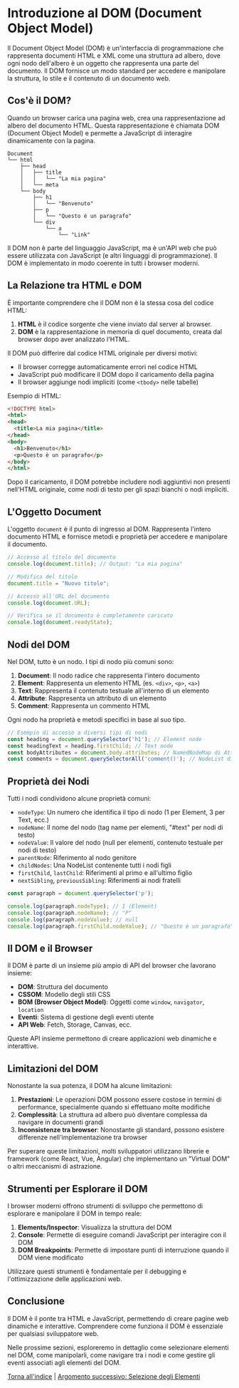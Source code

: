 # Introduzione al DOM (Document Object Model)

Il Document Object Model (DOM) è un'interfaccia di programmazione che rappresenta documenti HTML e XML come una struttura ad albero, dove ogni nodo dell'albero è un oggetto che rappresenta una parte del documento. Il DOM fornisce un modo standard per accedere e manipolare la struttura, lo stile e il contenuto di un documento web.

## Cos'è il DOM?

Quando un browser carica una pagina web, crea una rappresentazione ad albero del documento HTML. Questa rappresentazione è chiamata DOM (Document Object Model) e permette a JavaScript di interagire dinamicamente con la pagina.

```
Document
└── html
    ├── head
    │   ├── title
    │   │   └── "La mia pagina"
    │   └── meta
    └── body
        ├── h1
        │   └── "Benvenuto"
        ├── p
        │   └── "Questo è un paragrafo"
        └── div
            └── a
                └── "Link"
```

Il DOM non è parte del linguaggio JavaScript, ma è un'API web che può essere utilizzata con JavaScript (e altri linguaggi di programmazione). Il DOM è implementato in modo coerente in tutti i browser moderni.

## La Relazione tra HTML e DOM

È importante comprendere che il DOM non è la stessa cosa del codice HTML:

1. **HTML** è il codice sorgente che viene inviato dal server al browser.
2. **DOM** è la rappresentazione in memoria di quel documento, creata dal browser dopo aver analizzato l'HTML.

Il DOM può differire dal codice HTML originale per diversi motivi:

- Il browser corregge automaticamente errori nel codice HTML
- JavaScript può modificare il DOM dopo il caricamento della pagina
- Il browser aggiunge nodi impliciti (come `<tbody>` nelle tabelle)

Esempio di HTML:

```html
<!DOCTYPE html>
<html>
<head>
  <title>La mia pagina</title>
</head>
<body>
  <h1>Benvenuto</h1>
  <p>Questo è un paragrafo</p>
</body>
</html>
```

Dopo il caricamento, il DOM potrebbe includere nodi aggiuntivi non presenti nell'HTML originale, come nodi di testo per gli spazi bianchi o nodi impliciti.

## L'Oggetto Document

L'oggetto `document` è il punto di ingresso al DOM. Rappresenta l'intero documento HTML e fornisce metodi e proprietà per accedere e manipolare il documento.

```javascript
// Accesso al titolo del documento
console.log(document.title); // Output: "La mia pagina"

// Modifica del titolo
document.title = "Nuovo titolo";

// Accesso all'URL del documento
console.log(document.URL);

// Verifica se il documento è completamente caricato
console.log(document.readyState);
```

## Nodi del DOM

Nel DOM, tutto è un nodo. I tipi di nodo più comuni sono:

1. **Document**: Il nodo radice che rappresenta l'intero documento
2. **Element**: Rappresenta un elemento HTML (es. `<div>`, `<p>`, `<a>`)
3. **Text**: Rappresenta il contenuto testuale all'interno di un elemento
4. **Attribute**: Rappresenta un attributo di un elemento
5. **Comment**: Rappresenta un commento HTML

Ogni nodo ha proprietà e metodi specifici in base al suo tipo.

```javascript
// Esempio di accesso a diversi tipi di nodi
const heading = document.querySelector('h1'); // Element node
const headingText = heading.firstChild; // Text node
const bodyAttributes = document.body.attributes; // NamedNodeMap di Attribute nodes
const comments = document.querySelectorAll('comment()'); // NodeList di Comment nodes
```

## Proprietà dei Nodi

Tutti i nodi condividono alcune proprietà comuni:

- `nodeType`: Un numero che identifica il tipo di nodo (1 per Element, 3 per Text, ecc.)
- `nodeName`: Il nome del nodo (tag name per elementi, "#text" per nodi di testo)
- `nodeValue`: Il valore del nodo (null per elementi, contenuto testuale per nodi di testo)
- `parentNode`: Riferimento al nodo genitore
- `childNodes`: Una NodeList contenente tutti i nodi figli
- `firstChild`, `lastChild`: Riferimenti al primo e all'ultimo figlio
- `nextSibling`, `previousSibling`: Riferimenti ai nodi fratelli

```javascript
const paragraph = document.querySelector('p');

console.log(paragraph.nodeType); // 1 (Element)
console.log(paragraph.nodeName); // "P"
console.log(paragraph.nodeValue); // null
console.log(paragraph.firstChild.nodeValue); // "Questo è un paragrafo"
```

## Il DOM e il Browser

Il DOM è parte di un insieme più ampio di API del browser che lavorano insieme:

- **DOM**: Struttura del documento
- **CSSOM**: Modello degli stili CSS
- **BOM (Browser Object Model)**: Oggetti come `window`, `navigator`, `location`
- **Eventi**: Sistema di gestione degli eventi utente
- **API Web**: Fetch, Storage, Canvas, ecc.

Queste API insieme permettono di creare applicazioni web dinamiche e interattive.

## Limitazioni del DOM

Nonostante la sua potenza, il DOM ha alcune limitazioni:

1. **Prestazioni**: Le operazioni DOM possono essere costose in termini di performance, specialmente quando si effettuano molte modifiche
2. **Complessità**: La struttura ad albero può diventare complessa da navigare in documenti grandi
3. **Inconsistenze tra browser**: Nonostante gli standard, possono esistere differenze nell'implementazione tra browser

Per superare queste limitazioni, molti sviluppatori utilizzano librerie e framework (come React, Vue, Angular) che implementano un "Virtual DOM" o altri meccanismi di astrazione.

## Strumenti per Esplorare il DOM

I browser moderni offrono strumenti di sviluppo che permettono di esplorare e manipolare il DOM in tempo reale:

1. **Elements/Inspector**: Visualizza la struttura del DOM
2. **Console**: Permette di eseguire comandi JavaScript per interagire con il DOM
3. **DOM Breakpoints**: Permette di impostare punti di interruzione quando il DOM viene modificato

Utilizzare questi strumenti è fondamentale per il debugging e l'ottimizzazione delle applicazioni web.

## Conclusione

Il DOM è il ponte tra HTML e JavaScript, permettendo di creare pagine web dinamiche e interattive. Comprendere come funziona il DOM è essenziale per qualsiasi sviluppatore web.

Nelle prossime sezioni, esploreremo in dettaglio come selezionare elementi nel DOM, come manipolarli, come navigare tra i nodi e come gestire gli eventi associati agli elementi del DOM.

[Torna all'indice](../README.md) | [Argomento successivo: Selezione degli Elementi](./02_Selezione_Elementi.md)